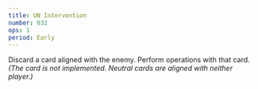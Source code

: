 ```yaml
---
title: UN Intervention
number: 032
ops: 1
period: Early
---
```

Discard a card aligned with the enemy. Perform operations with that card. *(The card is not implemented. Neutral cards are aligned with neither player.)*
